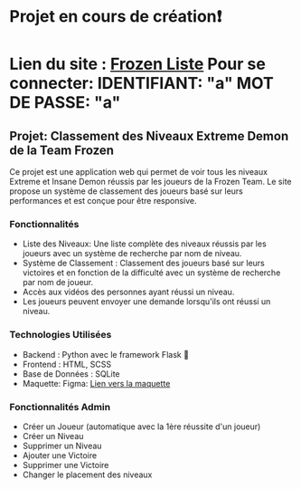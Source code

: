 # Projet en cours de création❗

# Lien du site : [Frozen Liste](https://lafrozenliste.eu.pythonanywhere.com) Pour se connecter: IDENTIFIANT: "a" MOT DE PASSE: "a"

## Projet: Classement des Niveaux Extreme Demon de la Team Frozen

Ce projet est une application web qui permet de voir tous les niveaux Extreme et Insane Demon réussis par les joueurs de la Frozen Team. Le site propose un système de classement des joueurs basé sur leurs performances et est conçue pour être responsive.

### Fonctionnalités

- Liste des Niveaux: Une liste complète des niveaux réussis par les joueurs avec un système de recherche par nom de niveau.
- Système de Classement : Classement des joueurs basé sur leurs victoires et en fonction de la difficulté avec un système de recherche par nom de joueur.
- Accès aux vidéos des personnes ayant réussi un niveau.
- Les joueurs peuvent envoyer une demande lorsqu'ils ont réussi un niveau.

### Technologies Utilisées

- Backend : Python avec le framework Flask 🐍
- Frontend : HTML, SCSS
- Base de Données : SQLite
- Maquette: Figma: [Lien vers la maquette](https://www.figma.com/design/cseyRjhPMFU0BGbJ8WOYV8/Projet-perso?node-id=0-1&t=gBsQClwTqmNX6tgH-1)

### Fonctionnalités Admin

- Créer un Joueur (automatique avec la 1ère réussite d'un joueur)
- Créer un Niveau
- Supprimer un Niveau
- Ajouter une Victoire
- Supprimer une Victoire
- Changer le placement des niveaux
